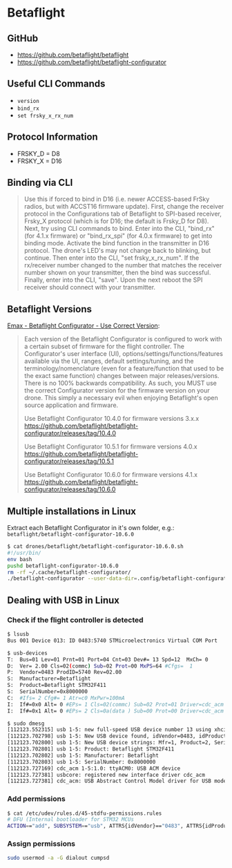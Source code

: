 # Betaflight

## GitHub

* https://github.com/betaflight/betaflight
* https://github.com/betaflight/betaflight-configurator

## Useful CLI Commands

* `version`
* `bind_rx`
* `set frsky_x_rx_num`

## Protocol Information

* FRSKY_D = D8
* FRSKY_X = D16

## Binding via CLI

> Use this if forced to bind in D16 (i.e. newer ACCESS-based FrSky radios, but with ACCST16 firmware update). First, change the receiver protocol in the Configurations tab of Betaflight to SPI-based receiver, Frsky_X protocol (which is for D16; the default is Frsky_D for D8). Next, try using CLI commands to bind. Enter into the CLI, "bind_rx" (for 4.1.x firmware) or "bind_rx_spi" (for 4.0.x firmware) to get into binding mode. Activate the bind function in the transmitter in D16 protocol. The drone's LED's may not change back to blinking, but continue. Then enter into the CLI, "set frsky_x_rx_num". If the rx/receiver number changed to the number that matches the receiver number shown on your transmitter, then the bind was successful. Finally, enter into the CLI, "save". Upon the next reboot the SPI receiver should connect with your transmitter.

## Betaflight Versions

[Emax - Betaflight Configurator - Use Correct Version](https://emaxmodel.freshdesk.com/support/solutions/articles/63000082816-betaflight-configurator-use-correct-version):

> Each version of the Betaflight Configurator is configured to work with a certain subset of firmware for the flight controller. The Configurator's user interface (UI), options/settings/functions/features available via the UI, ranges, default settings/tuning, and the terminology/nomenclature (even for a feature/function that used to be the exact same function) changes between major releases/versions. There is no 100% backwards compatibility. As such, you MUST use the correct Configurator version for the firmware version on your drone. This simply a necessary evil when enjoying Betaflight's open source application and firmware.
>
> Use Betaflight Configurator 10.4.0 for firmware versions 3.x.x \
> https://github.com/betaflight/betaflight-configurator/releases/tag/10.4.0
>
> Use Betaflight Configurator 10.5.1 for firmware versions 4.0.x \
> https://github.com/betaflight/betaflight-configurator/releases/tag/10.5.1
>
> Use Betaflight Configurator 10.6.0 for firmware versions 4.1.x \
> https://github.com/betaflight/betaflight-configurator/releases/tag/10.6.0

## Multiple installations in Linux

Extract each Betaflight Configurator in it's own folder, e.g.: `betaflight/betaflight-configurator-10.6.0`

```bash
$ cat drones/betaflight/betaflight-configurator-10.6.0.sh
#!/usr/bin/
env bash
pushd betaflight-configurator-10.6.0
rm -rf ~/.cache/betaflight-configurator/
./betaflight-configurator --user-data-dir=.config/betaflight-configurator-10.6.0
```

## Dealing with USB in Linux

### Check if the flight controller is detected

```bash
$ lsusb
Bus 001 Device 013: ID 0483:5740 STMicroelectronics Virtual COM Port

$ usb-devices
T:  Bus=01 Lev=01 Prnt=01 Port=04 Cnt=03 Dev#= 13 Spd=12  MxCh= 0
D:  Ver= 2.00 Cls=02(commc) Sub=02 Prot=00 MxPS=64 #Cfgs=  1
P:  Vendor=0483 ProdID=5740 Rev=02.00
S:  Manufacturer=Betaflight
S:  Product=Betaflight STM32F411
S:  SerialNumber=0x8000000
C:  #Ifs= 2 Cfg#= 1 Atr=c0 MxPwr=100mA
I:  If#=0x0 Alt= 0 #EPs= 1 Cls=02(commc) Sub=02 Prot=01 Driver=cdc_acm
I:  If#=0x1 Alt= 0 #EPs= 2 Cls=0a(data ) Sub=00 Prot=00 Driver=cdc_acm

$ sudo dmesg
[112123.552315] usb 1-5: new full-speed USB device number 13 using xhci_hcd
[112123.702798] usb 1-5: New USB device found, idVendor=0483, idProduct=5740, bcdDevice= 2.00
[112123.702800] usb 1-5: New USB device strings: Mfr=1, Product=2, SerialNumber=3
[112123.702801] usb 1-5: Product: Betaflight STM32F411
[112123.702802] usb 1-5: Manufacturer: Betaflight
[112123.702803] usb 1-5: SerialNumber: 0x8000000
[112123.727169] cdc_acm 1-5:1.0: ttyACM0: USB ACM device
[112123.727381] usbcore: registered new interface driver cdc_acm
[112123.727381] cdc_acm: USB Abstract Control Model driver for USB modems and ISDN adapters
```

### Add permissions

```bash
$ cat /etc/udev/rules.d/45-stdfu-permissions.rules
# DFU (Internal bootloader for STM32 MCUs
ACTION=="add", SUBSYSTEM=="usb", ATTRS{idVendor}=="0483", ATTRS{idProduct}=="df11", MODE="0664", GROUP="plugdev"
```

### Assign permissions

```bash
sudo usermod -a -G dialout cumpsd
```

